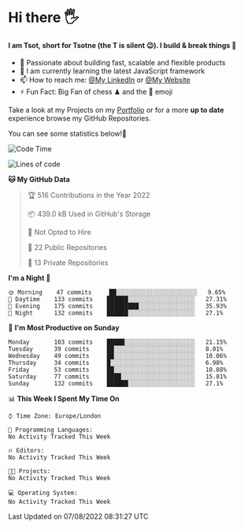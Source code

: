 # Hi there :raised_hand_with_fingers_splayed:
#### I am Tsot, short for Tsotne (the T is silent :wink:). I build & break things :space_invader:
- :telescope: Passionate about building fast, scalable and flexible products
- :seedling: I am currently learning the latest JavaScript framework 
- :mailbox: How to reach me: [@My LinkedIn](https://www.linkedin.com/in/tsotne-gvadzabia/) or [@My Website](https://tsotne.co.uk/contact)
- :zap: Fun Fact: Big Fan of chess ♟ and the 👾 emoji

Take a look at my Projects on my [Portfolio](https://tsotne.co.uk/) or for a more **up to date** experience browse my GitHub Repositories.

You can see some statistics below!:space_invader:
<!--START_SECTION:waka-->
![Code Time](http://img.shields.io/badge/Code%20Time-761%20hrs%202%20mins-blue)

![Lines of code](https://img.shields.io/badge/From%20Hello%20World%20I%27ve%20Written-627%20Thousand%20lines%20of%20code-blue)

**🐱 My GitHub Data** 

> 🏆 516 Contributions in the Year 2022
 > 
> 📦 439.0 kB Used in GitHub's Storage 
 > 
> 🚫 Not Opted to Hire
 > 
> 📜 22 Public Repositories 
 > 
> 🔑 13 Private Repositories  
 > 
**I'm a Night 🦉** 

```text
🌞 Morning    47 commits     ██░░░░░░░░░░░░░░░░░░░░░░░   9.65% 
🌆 Daytime    133 commits    ██████░░░░░░░░░░░░░░░░░░░   27.31% 
🌃 Evening    175 commits    █████████░░░░░░░░░░░░░░░░   35.93% 
🌙 Night      132 commits    ██████░░░░░░░░░░░░░░░░░░░   27.1%

```
📅 **I'm Most Productive on Sunday** 

```text
Monday       103 commits    █████░░░░░░░░░░░░░░░░░░░░   21.15% 
Tuesday      39 commits     ██░░░░░░░░░░░░░░░░░░░░░░░   8.01% 
Wednesday    49 commits     ██░░░░░░░░░░░░░░░░░░░░░░░   10.06% 
Thursday     34 commits     █░░░░░░░░░░░░░░░░░░░░░░░░   6.98% 
Friday       53 commits     ██░░░░░░░░░░░░░░░░░░░░░░░   10.88% 
Saturday     77 commits     ████░░░░░░░░░░░░░░░░░░░░░   15.81% 
Sunday       132 commits    ██████░░░░░░░░░░░░░░░░░░░   27.1%

```


📊 **This Week I Spent My Time On** 

```text
⌚︎ Time Zone: Europe/London

💬 Programming Languages: 
No Activity Tracked This Week

🔥 Editors: 
No Activity Tracked This Week

🐱‍💻 Projects: 
No Activity Tracked This Week

💻 Operating System: 
No Activity Tracked This Week

```


 Last Updated on 07/08/2022 08:31:27 UTC
<!--END_SECTION:waka-->
